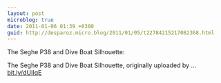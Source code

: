 ```yaml
---
layout: post
microblog: true
date: 2011-01-06 01:39 +0300
guid: http://desparoz.micro.blog/2011/01/05/t22784215217082368.html
---
```

The Seghe P38 and Dive Boat Silhouette: 

The Seghe P38 and Dive Boat Silhouette, originally uploaded by ... [bit.ly/dUIIqE](http://bit.ly/dUIIqE)

